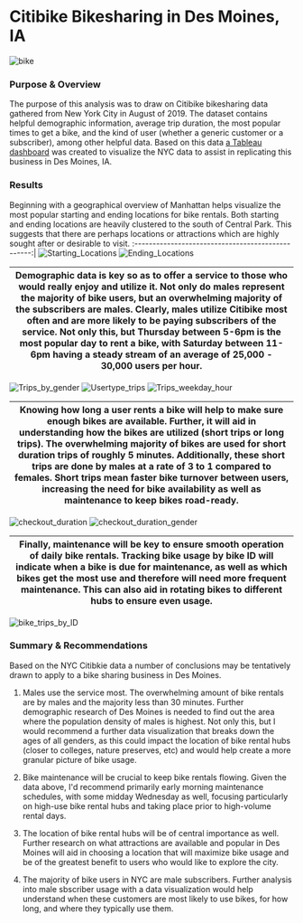 
# Citibike Bikesharing in Des Moines, IA
![bike](https://github.com/conorwhanson/bikesharing/blob/main/resources/citi.png)

### Purpose & Overview
The purpose of this analysis was to draw on Citibike bikesharing data gathered from New York City in August of 2019. The dataset contains helpful demographic information, average trip duration, the most popular times to get a bike, and the kind of user (whether a generic customer or a subscriber), among other helpful data. Based on this data [a Tableau dashboard](https://public.tableau.com/views/CitibikeChallenge_16567013206560/CitibikeinNewYork?:language=en-US&:display_count=n&:origin=viz_share_link) was created to visualize the NYC data to assist in replicating this business in Des Moines, IA.

### Results

Beginning with a geographical overview of Manhattan helps visualize the most popular starting and ending locations for bike rentals. Both starting and ending locations are heavily clustered to the south of Central Park. This suggests that there are perhaps locations or attractions which are highly sought after or desirable to visit.
:-------------------------------------------------:|
![Starting_Locations](https://github.com/conorwhanson/bikesharing/blob/main/resources/top_starting_locations.png) ![Ending_Locations](https://github.com/conorwhanson/bikesharing/blob/main/resources/top_ending_locations.png)

Demographic data is key so as to offer a service to those who would really enjoy and utilize it. Not only do males represent the majority of bike users, but an overwhelming majority of the subscribers are males. Clearly, males utilize Citibike most often and are more likely to be paying subscribers of the service. Not only this, but Thursday between 5-6pm is the most popular day to rent a bike, with Saturday between 11-6pm having a steady stream of an average of 25,000 - 30,000 users per hour. |
:------------------------------:|
![Trips_by_gender](https://github.com/conorwhanson/bikesharing/blob/main/resources/trips_by_weekday_gender.png)
![Usertype_trips](https://github.com/conorwhanson/bikesharing/blob/main/resources/usertype_weekday_gender.png) ![Trips_weekday_hour](https://github.com/conorwhanson/bikesharing/blob/main/resources/trips_by_weekday_hour.png) 


Knowing how long a user rents a bike will help to make sure enough bikes are available. Further, it will aid in understanding how the bikes are utilized (short trips or long trips). The overwhelming majority of bikes are used for short duration trips of roughly 5 minutes. Additionally, these short trips are done by males at a rate of 3 to 1 compared to females. Short trips mean faster bike turnover between users, increasing the need for bike availability as well as maintenance to keep bikes road-ready. |
-------------------------------|
![checkout_duration](https://github.com/conorwhanson/bikesharing/blob/main/resources/Checkout_Duration.png)
![checkout_duration_gender](https://github.com/conorwhanson/bikesharing/blob/main/resources/Checkout_durationgender.png)

Finally, maintenance will be key to ensure smooth operation of daily bike rentals. Tracking bike usage by bike ID will indicate when a bike is due for maintenance, as well as which bikes get the most use and therefore will need more frequent maintenance. This can also aid in rotating bikes to different hubs to ensure even usage. |
--------------------------------|
![bike_trips_by_ID](https://github.com/conorwhanson/bikesharing/blob/main/resources/bike_repairs.png)

### Summary & Recommendations
Based on the NYC Citibkie data a number of conclusions may be tentatively drawn to apply to a bike sharing business in Des Moines. 

1. Males use the service most. The overwhelming amount of bike rentals are by males and the majority less than 30 minutes. Further demographic research of Des Moines is needed to find out the area where the population density of males is highest. Not only this, but I would recommend a further data visualization that breaks down the ages of all genders, as this could impact the location of bike rental hubs (closer to colleges, nature preserves, etc) and would help create a more granular picture of bike usage.

2. Bike maintenance will be crucial to keep bike rentals flowing. Given the data above, I'd recommend primarily early morning maintenance schedules, with some midday Wednesday as well, focusing particularly on high-use bike rental hubs and taking place prior to high-volume rental days.

3. The location of bike rental hubs will be of central importance as well. Further research on what attractions are available and popular in Des Moines will aid in choosing a location that will maximize bike usage and be of the greatest benefit to users who would like to explore the city. 

4. The majority of bike users in NYC are male subscribers. Further analysis into male sbscriber usage with a data visualization would help understand when these customers are most likely to use bikes, for how long, and where they typically use them.